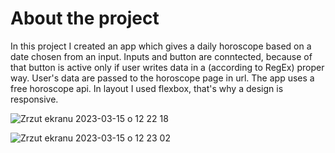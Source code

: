 # About the project

In this project I created an app which gives a daily horoscope based on a date chosen from an input. Inputs and button are conntected, because of that button is active only if user writes data in a (according to RegEx) proper way. User's data are passed to the horoscope page in url.
The app uses a free horoscope api. In layout I used flexbox, that's why a design is responsive. 

![Zrzut ekranu 2023-03-15 o 12 22 18](https://user-images.githubusercontent.com/109954703/225296946-5ebca0d2-8752-459b-a4f0-6f0862e3273e.png)

![Zrzut ekranu 2023-03-15 o 12 23 02](https://user-images.githubusercontent.com/109954703/225296973-e5c379b4-a624-482f-9be8-7bf2d3303f8a.png)
